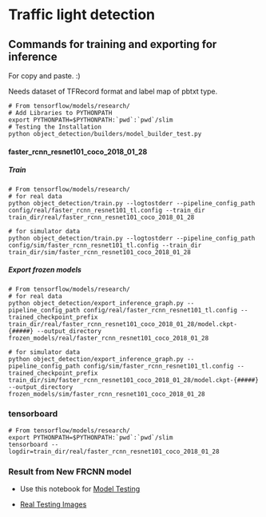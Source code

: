 # Traffic light detection 



## Commands for training and exporting for inference
For copy and paste. :)

Needs dataset of TFRecord format and label map of pbtxt type.


```
# From tensorflow/models/research/
# Add Libraries to PYTHONPATH
export PYTHONPATH=$PYTHONPATH:`pwd`:`pwd`/slim
# Testing the Installation
python object_detection/builders/model_builder_test.py
```

#### faster_rcnn_resnet101_coco_2018_01_28
##### Train
```
# From tensorflow/models/research/
# for real data
python object_detection/train.py --logtostderr --pipeline_config_path config/real/faster_rcnn_resnet101_tl.config --train_dir train_dir/real/faster_rcnn_resnet101_coco_2018_01_28

# for simulator data
python object_detection/train.py --logtostderr --pipeline_config_path config/sim/faster_rcnn_resnet101_tl.config --train_dir train_dir/sim/faster_rcnn_resnet101_coco_2018_01_28
```
##### Export frozen models
```
# From tensorflow/models/research/
# for real data
python object_detection/export_inference_graph.py --pipeline_config_path config/real/faster_rcnn_resnet101_tl.config --trained_checkpoint_prefix train_dir/real/faster_rcnn_resnet101_coco_2018_01_28/model.ckpt-{#####} --output_directory frozen_models/real/faster_rcnn_resnet101_coco_2018_01_28

# for simulator data
python object_detection/export_inference_graph.py --pipeline_config_path config/sim/faster_rcnn_resnet101_tl.config --trained_checkpoint_prefix train_dir/sim/faster_rcnn_resnet101_coco_2018_01_28/model.ckpt-{#####} --output_directory frozen_models/sim/faster_rcnn_resnet101_coco_2018_01_28
```


### tensorboard
```
# From tensorflow/models/research/
export PYTHONPATH=$PYTHONPATH:`pwd`:`pwd`/slim
tensorboard --logdir=train_dir/real/faster_rcnn_resnet101_coco_2018_01_28
```
### Result from New FRCNN model

- Use this notebook for [Model Testing](https://github.com/SanyamAgarwalRobotics/CarND_SOloWarriors_Carla_Integration/blob/master/ros/src/tl_detector/light_classification/object_detection_udacity_real.ipynb)

- [Real Testing Images](https://github.com/SanyamAgarwalRobotics/CarND_SOloWarriors_Carla_Integration/blob/master/ros/src/tl_detector/light_classification/test_images_udacity)
